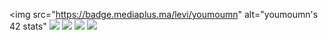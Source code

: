 <img src="https://badge.mediaplus.ma/levi/youmoumn" alt="youmoumn's 42 stats" <img src = "https://github.com/ayogun/42-project-badges/blob/main/badges/ft_printfe.png?raw=true"/>
<img src="https://github.com/ayogun/42-project-badges/blob/main/badges/get_next_linee.png?raw=true"/>
<img src="https://github.com/ayogun/42-project-badges/blob/main/badges/libfte.png?raw=true"/>
<img src="https://github.com/ayogun/42-project-badges/blob/main/badges/ft_printfe.png?raw=true"/>
